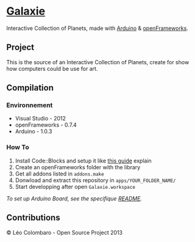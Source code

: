 [Galaxie](http://code.colombaro.fr/Galaxie/)
=========

Interactive Collection of Planets, made with [Arduino](http://www.arduino.cc/) & [openFrameworks](http://www.openframeworks.cc/).

Project
-------
This is the source of an Interactive Collection of Planets, create for show how computers could be use for art.

Compilation
-----------
### Environnement
* Visual Studio - 2012
* openFrameworks - 0.7.4
* Arduino - 1.0.3

### How To
1. Install Code::Blocks and setup it like [this guide](http://www.openframeworks.cc/setup/codeblocks/) explain
2. Create an openFrameworks folder with the library
3. Get all addons listed in `addons.make`
4. Donwload and extract this repository in `apps/YOUR_FOLDER_NAME/`
5. Start developping after open `Galaxie.workspace`

_To set up Arduino Board, see the specifique [README](arduino/)._

Contributions
-------------
&copy; L&eacute;o Colombaro - Open Source Project 2013
